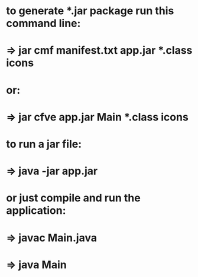 # to generate *.jar package run this command line:
# => jar cmf manifest.txt app.jar *.class icons
# or:
# => jar cfve app.jar Main *.class icons

# to run a jar file:
# => java -jar app.jar

# or just compile and run the application:
# => javac Main.java
# => java Main
